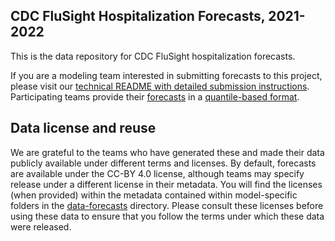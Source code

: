 ## CDC FluSight Hospitalization Forecasts, 2021-2022

This is the data repository for CDC FluSight hospitalization forecasts. 

If you are a modeling team interested in submitting forecasts to this project, please visit our [technical README with detailed submission instructions](./data-forecasts/README.md). Participating teams provide their 
[forecasts](./data-forecasts/) 
in a [quantile-based format](./data-forecasts/README.md#Data-formatting). 


## Data license and reuse
We are grateful to the teams who have generated these and made their data publicly available under different terms and licenses. By default, forecasts are available under the CC-BY 4.0 license, although teams may specify release under a different license in their metadata. You will find the licenses (when provided) within the metadata contained within model-specific folders in the [data-forecasts](./data-forecasts/) directory. Please consult these licenses before using these data to ensure that you follow the terms under which these data were released.
